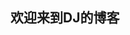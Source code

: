 ## 欢迎来到DJ的博客

<!DOCTYPE html>
<html>
    <head>
        <meta charset="UTF-8">
        <title>钟表</title>
        <script type="text/javascript">
            function getDou(number) {
                if(number < 10) {
                    return '0' + number;
                } else {
                    return number;
                }
            }

            function getWeek(week) {
                var sWeek = null;
                switch(week) {
                    case 0:
                        sWeek = '星期日'
                        break;
                    case 1:
                        sWeek = '星期一'
                        break;
                    case 2:
                        sWeek = '星期二'
                        break;
                    case 3:
                        sWeek = '星期三'
                        break;
                    case 4:
                        sWeek = '星期四'
                        break;
                    case 5:
                        sWeek = '星期五'
                        break;
                    case 6:
                        sWeek = '星期六'
                        break;
                    default:
                        break;
                }
                return ' ' + sWeek;
            }
            window.onload = function() {
                var oDate = document.getElementsByTagName("p")[0];
                var oTime = document.getElementsByTagName("p")[1];

                function tick() {
                    var date = new Date();
                    var sDate = null;
                    var sTime = null;
                    var hours = date.getHours();
                    if(hours > 12) {
                        hours %= 12;
                        sTime = '下午 ';
                    } else {
                        sTime = '上午 ';
                    }
                    sTime += getDou(hours) + ':' + getDou(date.getMinutes()) + ':' + getDou(date.getSeconds());
                    sTime += getWeek(date.getUTCDay());
                    oTime.innerHTML = sTime;

                    sDate = date.getUTCFullYear() + "年";
                    if(date.getUTCMonth() < 9) {
                        sDate += '0' + (date.getUTCMonth() + 1) + "月";
                    } else {
                        sDate += (date.getUTCMonth() + 1) + "月";
                    }
                    sDate += date.getUTCDate() + "日";
                    oDate.innerHTML = sDate;
                }

                setInterval(tick, 1000);
                tick();
            }
        </script>
        <style type="text/css">
            body {
                width: 200px;
                height: 200px;
                background: #323332;
                vertical-align: middle;
                display: table-cell;
            }

            .date {
                text-align: center;
                color: yellow;
                font-size: 30px;
            }

            .time {
                text-align: center;
                color: yellow;
                font-size: 30px;
            }
        </style>
    </head>
    <body>
        <div>
            <p class="date">
                日期
            </p>
            <p class="time">
              
            </p>
        </div>
   




<audio autoplay="autoplay" height="100" width="100">
  <source src="小果 - 蒲公英的梦想.mp3" type="audio/mp3" />
  <source src="小果 - 蒲公英的梦想.ogg" type="audio/ogg" />
  <embed height="100" width="100" src="小果 - 蒲公英的梦想.mp3" />
</audio>
     </body>
</html>




